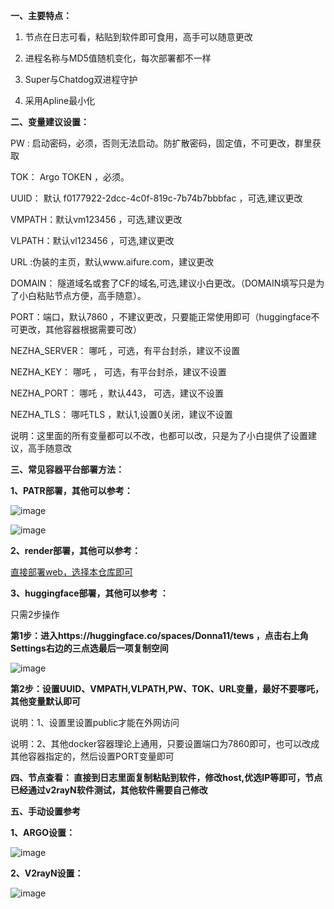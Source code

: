 **一、主要特点：**

1. 节点在日志可看，粘贴到软件即可食用，高手可以随意更改

2. 进程名称与MD5值随机变化，每次部署都不一样

3. Super与Chatdog双进程守护

4. 采用Apline最小化

**二、变量建议设置：**

PW  : 启动密码，必须，否则无法启动。防扩散密码，固定值，不可更改，群里获取

TOK： Argo TOKEN ，必须。

UUID： 默认 f0177922-2dcc-4c0f-819c-7b74b7bbbfac ，可选,建议更改

VMPATH：默认vm123456 ，可选,建议更改

VLPATH：默认vl123456 ，可选,建议更改

URL  :伪装的主页，默认www.aifure.com，建议更改

DOMAIN： 隧道域名或套了CF的域名,可选,建议小白更改。（DOMAIN填写只是为了小白粘贴节点方便，高手随意）。

PORT：端口，默认7860 ，不建议更改，只要能正常使用即可（huggingface不可更改，其他容器根据需要可改）

NEZHA_SERVER： 哪吒 ，可选，有平台封杀，建议不设置

NEZHA_KEY： 哪吒 ， 可选，有平台封杀，建议不设置

NEZHA_PORT： 哪吒 ，默认443， 可选，建议不设置

NEZHA_TLS： 哪吒TLS ，默认1,设置0关闭，建议不设置

说明：这里面的所有变量都可以不改，也都可以改，只是为了小白提供了设置建议，高手随意改

**三、常见容器平台部署方法：**

**1、PATR部署，其他可以参考：**

![image](https://github.com/dsadsadsss/x-docker/blob/main/png/patr1.PNG)

![image](https://github.com/dsadsadsss/x-docker/blob/main/png/patr2.PNG)

**2、render部署，其他可以参考：**

   [直接部署web，选择本仓库即可](https://github.com/dsadsadsss/render.git)

**3、huggingface部署，其他可以参考 ：**

   只需2步操作
   
**第1步：进入https://huggingface.co/spaces/Donna11/tews ，点击右上角Settings右边的三点选最后一项复制空间**

   ![image](https://github.com/dsadsadsss/x-docker/blob/main/png/fuzhi.PNG)
   
**第2步：设置UUID、VMPATH,VLPATH,PW、TOK、URL变量，最好不要哪吒，其他变量默认即可**

说明：1、设置里设置public才能在外网访问

说明：2、其他docker容器理论上通用，只要设置端口为7860即可，也可以改成其他容器指定的，然后设置PORT变量即可

**四、节点查看： 直接到日志里面复制粘贴到软件，修改host,优选IP等即可，节点已经通过v2rayN软件测试，其他软件需要自己修改**

**五、手动设置参考**

**1、ARGO设置：**

   ![image](https://github.com/dsadsadsss/x-docker/blob/main/png/argo1.PNG)

**2、V2rayN设置：**

  ![image](https://github.com/dsadsadsss/x-docker/blob/main/png/vless.PNG)

